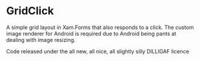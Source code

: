 # GridClick

A simple grid layout in Xam.Forms that also responds to a click. The custom image renderer for Android is required due to Android being
pants at dealing with image resizing.

Code released under the all new, all nice, all slightly silly DILLIGAF licence
